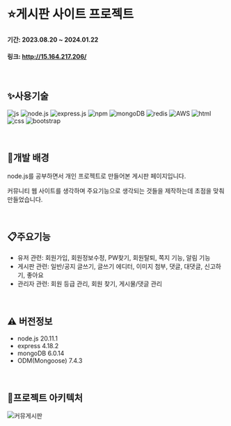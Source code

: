 # :star:게시판 사이트 프로젝트

#### 기간: 2023.08.20 ~ 2024.01.22
#### 링크: http://15.164.217.206/

<br>

## :sparkles:사용기술
![js](https://img.shields.io/badge/JavaScript-F7DF1E?style=for-the-badge&logo=JavaScript&logoColor=white)
![node.js](https://img.shields.io/badge/Node.js-43853D?style=for-the-badge&logo=node.js&logoColor=white)
![express.js](https://img.shields.io/badge/Express.js-404D59?style=for-the-badge)
![npm](https://img.shields.io/badge/npm-CB3837?style=for-the-badge&logo=npm&logoColor=white)
![mongoDB](https://img.shields.io/badge/MongoDB-4EA94B?style=for-the-badge&logo=mongodb&logoColor=white)
![redis](https://img.shields.io/badge/redis-%23DD0031.svg?&style=for-the-badge&logo=redis&logoColor=white)
![AWS](https://img.shields.io/badge/Amazon_AWS-FF9900?style=for-the-badge&logo=amazonaws&logoColor=white)
![html](https://img.shields.io/badge/HTML5-E34F26?style=for-the-badge&logo=html5&logoColor=white)
![css](https://img.shields.io/badge/CSS3-1572B6?style=for-the-badge&logo=css3&logoColor=white)
![bootstrap](https://img.shields.io/badge/Bootstrap-563D7C?style=for-the-badge&logo=bootstrap&logoColor=white)

<br>

## :sunflower:개발 배경
node.js를 공부하면서 개인 프로젝트로 만들어본 게시판 페이지입니다.


커뮤니티 웹 사이트를 생각하며 주요기능으로 생각되는 것들을 제작하는데 초점을 맞춰 만들었습니다.

<br>

## :clipboard:주요기능
- 유저 관련: 회원가입, 회원정보수정, PW찾기, 회원탈퇴, 쪽지 기능, 알림 기능
- 게시판 관련: 일반/공지 글쓰기, 글쓰기 에디터, 이미지 첨부, 댓글, 대댓글, 신고하기, 좋아요
- 관리자 관련: 회원 등급 관리, 회원 찾기, 게시물/댓글 관리

<br>

## :warning: 버전정보
- node.js 20.11.1
- express 4.18.2
- mongoDB 6.0.14
- ODM(Mongoose) 7.4.3

<br>

## 📝프로젝트 아키텍처
![커뮤게시판](https://github.com/leopardmilky/Proj1/assets/83879695/71eea1b8-0d95-41ef-bf0a-7c7e5b0480f3)

